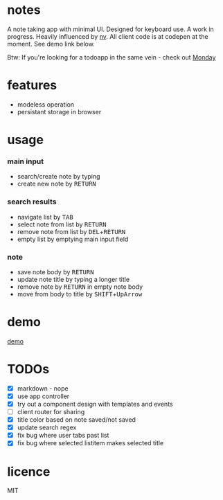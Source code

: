 # notes
A note taking app with minimal UI. Designed for keyboard use. A work in progress. Heavily influenced by [nv](http://notational.net/). All client code is at codepen at the moment. See demo link below.

Btw: If you're looking for a todoapp in the same vein - check out [Monday](https://github.com/karlpokus/monday)

# features
- modeless operation
- persistant storage in browser

# usage
### main input
- search/create note by typing
- create new note by <kbd>RETURN</kbd>

### search results
- navigate list by <kbd>TAB</kbd>
- select note from list by <kbd>RETURN</kbd>
- remove note from list by <kbd>DEL</kbd>+<kbd>RETURN</kbd>
- empty list by emptying main input field

### note
- save note body by <kbd>RETURN</kbd>
- update note title by typing a longer title
- remove note by <kbd>RETURN</kbd> in empty note body
- move from body to title by <kbd>SHIFT</kbd>+<kbd>UpArrow</kbd>

# demo
[demo](http://s.codepen.io/KarlPokus/debug/KgQXaj)

# TODOs
- [x] markdown - nope
- [x] use app controller
- [x] try out a component design with templates and events
- [ ] client router for sharing
- [x] title color based on note saved/not saved
- [x] update search regex
- [x] fix bug where user tabs past list
- [x] fix bug where selected listitem makes selected title

# licence
MIT
